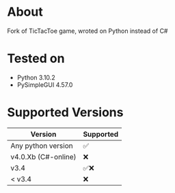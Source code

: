 # About
Fork of TicTacToe game, wroted on Python instead of C#

# Tested on
- Python 3.10.2
- PySimpleGUI 4.57.0

# Supported Versions
Version |	Supported
---     | ---
Any python version |	✅
v4.0.Xb (C#-online) |	❌
v3.4    |	✅❌
< v3.4  |	❌
